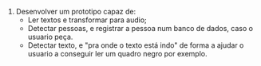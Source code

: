 1. Desenvolver um prototipo capaz de:
    - Ler textos e transformar para audio;
    - Detectar pessoas, e registrar a pessoa num banco de dados, caso o usuario peça.
    - Detectar texto, e "pra onde o texto está indo" de forma a ajudar o usuario a conseguir ler um quadro negro por exemplo.